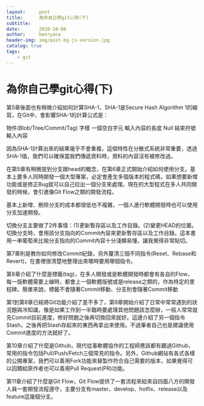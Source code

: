 ```yaml
---
layout:     post
title:      為你自己學git心得(下)
subtitle:   
date:       2020-10-08
author:     henryace
header-img: img/post-bg-js-version.jpg
catalog: true
tags:
    - git
---
```

# 為你自己學git心得(下)

第5章後面也有稍微介紹如何計算SHA-1，SHA-1是Secure Hash Algorithm 1的縮寫，在Git中，會影響SHA-1的計算公式是：

物件(Blob/Tree/Commit/Tag) 字樣
一個空白字元
輸入內容的長度
Null 結束符號
輸入內容

因為SHA-1計算出來的結果幾乎不會重複，這個特性在分散式系統非常重要，透過SHA-1值，我們可以確保當我們傳遞資料時，資料的內容沒有被修改過。

在第5章有稍微提到分支跟head的概念，在第6章正式開始介紹如何使用分支。基本上要多人同時開發一個大型專案，必定會產生多個版本的程式碼，如果想要新增功能或是修正Bug就可以自己拉出一個分支來處理。現在的大型程式在多人共同開發的時候，會引進像Git Flow之類的開發流程。

基本上新增、刪除分支的成本都很低也不複雜，一個人進行軟體開發時也可以使用分支加速開發。

切換分支主要做了2件事情：(1)更新暫存區以及工作目錄。(2)變更HEAD的位置。切換分支時，會用該分支指向的Commit內容來更新暫存區以及工作目錄。這本書用一串葡萄來比喻分支指向的Commit內容十分淺顯易懂，讓我覺得非常貼切。

第7章則是教你如何修改Commit紀錄，另外釐清三個不同指令(Reset、Rebase和Revert)，在書裡很清楚地整理出來哪時要用哪個指令。

第8章介紹了什麼是標籤(tag)，在多人開發或是軟體開發時都會有各自的Flow，每一版軟體需要上線時，都會上一個軟體版號或是release之類的，作為特定的里程碑。簡單來說，標籤不會隨著Commit移動、分支則會隨著Commit移動

第1到第8章已經將Git功能介紹了差不多了，第9章開始介紹了日常中常常遇到的狀況題與冷知識，像是如果工作到一半臨時要處理其他問題該怎麼辦，一般人常常就先Commit目前進度，修好問題之後再切換回來就好。這邊介紹了另一個指令Stash，之後再把Stash存起來的東西再拿出來使用。不過筆者自己也是建議使用Commit進度的方法就好了。

第10章介紹了什麼是Github，現代從事軟體協作的工程師應該都有聽過Github，常用的指令包括Pull/Push/Fetch三個常見的指令。另外，Github網站有各式各樣的公開專案，我們可以善用Fork功能來替製作符合自己需要的版本，如果覺得可以回饋給原作者也可以善用Pull Request(PR)功能。

第11章介紹了什麼是Git Flow，Git Flow提供了一套流程來給來自四面八方的開發人員一套開發流程遵守，主要分支有master、develop、hotfix、release以及feature這幾個分支。

